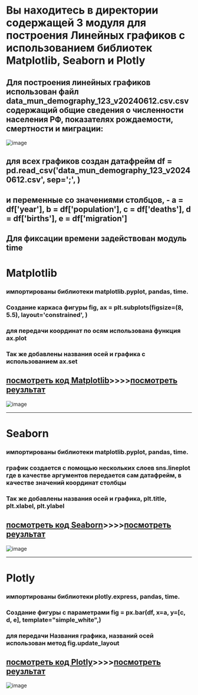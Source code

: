 # Вы находитесь в директории содержащей 3 модуля для построения Линейных графиков с использованием библиотек Matplotlib, Seaborn и Plotly
## Для построения линейных графиков использован файл data_mun_demography_123_v20240612.csv.csv содержащий общие сведения о численности населения РФ, показателях рождаемости, смертности и миграции:
![image](https://github.com/user-attachments/assets/9ea41871-c46b-443c-85fe-197fce78ff95)
## для всех графиков создан датафрейм df = pd.read_csv('data_mun_demography_123_v20240612.csv', sep=';', )
## и переменные со значениями столбцов, - a = df['year'], b = df['population'], c = df['deaths'], d = df['births'], e = df['migration']
## Для фиксации времени задействован модуль time
# Matplotlib
### импортированы библиотеки matplotlib.pyplot, pandas, time. 
### Создание каркаса фигуры fig, ax = plt.subplots(figsize=(8, 5.5), layout='constrained', )
### для передачи координат по осям использована функция ax.plot
### Так же добавлены названия осей и графика с использованием ax.set
## [посмотреть код Matplotlib](https://github.com/AlexandrKuznetsov1/DegreeProject/blob/master/line_graphs/line_graphs_PLT.py)____>>>>____[посмотреть реузльтат](https://github.com/AlexandrKuznetsov1/DegreeProject/blob/master/graphics/Линейный%20график%20PLT.png)
![image](https://github.com/user-attachments/assets/6790eb18-d839-44d1-980e-44c3a7aee6d0)

___________________________________________________________________________________________________________________________________________________________________________________________________________
# Seaborn
### импортированы библиотеки matplotlib.pyplot, pandas, time. 
### график создается с помощью нескольких слоев sns.lineplot где в качестве аргументов передается сам датафрейм, в качестве значений координат столбцы
### Так же добавлены названия осей и графика, plt.title, plt.xlabel, plt.ylabel
## [посмотреть код Seaborn]()____>>>>____[посмотреть реузльтат](https://github.com/AlexandrKuznetsov1/DegreeProject/blob/master/graphics/Столбчатая%20диаграмма%20SNS.png)
![image](https://github.com/user-attachments/assets/77644441-63f6-4b8f-8b1d-6c2570ac1dcb)

___________________________________________________________________________________________________________________________________________________________________________________________________________
# Plotly
### импортированы библиотеки plotly.express, pandas, time. 
### Создание фигуры с параметрами fig = px.bar(df, x=a, y=[c, d, e], template="simple_white",)
### для передачи Названия графика, названий осей использован метод fig.update_layout
## [посмотреть код Plotly](https://github.com/AlexandrKuznetsov1/DegreeProject/blob/master/bar_graphs/bar_graphs_PX.py)____>>>>____[посмотреть реузльтат](https://github.com/AlexandrKuznetsov1/DegreeProject/blob/master/graphics/Столбчатая%20диаграмма%20PX.png)
![image](https://github.com/user-attachments/assets/803a91d8-8fa0-42ca-b9a5-db2502a490cb)

